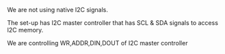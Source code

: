 We are not using native I2C signals.

The set-up has I2C master controller that has SCL & SDA signals to access I2C memory.

We are controlling WR,ADDR,DIN,DOUT of I2C master controller 
